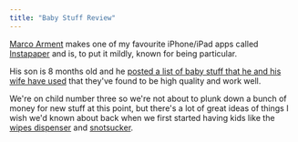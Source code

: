 ```yaml
---
title: "Baby Stuff Review"
---
```

<p><a href="https://www.marco.org/2013/01/06/baby-stuff-review">Marco Arment</a> makes one of my favourite iPhone/iPad apps called <a href="https://target.georiot.com/Proxy.ashx?grid=9646&id=6PFrOqNV4B8&offerid=162397&type=3&subid=0&tmpid=3664&RD_PARM1=https%253A%252F%252Fitunes.apple.com%252Fca%252Fapp%252Finstapaper%252Fid288545208%253Fmt%253D8%2526uo%253D4%2526partnerId%253D30" target="itunes_store">Instapaper</a> and is, to put it mildly, known for being particular.</p>
<p>His son is 8 months old and he <a href="https://www.marco.org/2013/01/06/baby-stuff-review">posted a list of baby stuff that he and his wife have used</a> that they've found to be high quality and work well.</p>
<p>We're on child number three so we're not about to plunk down a bunch of money for new stuff at this point, but there's a lot of great ideas of things I wish we'd known about back when we first started having kids like the <a href="https://www.amazon.com/dp/B0067GKHVS/?tag=marcoorg-20">wipes dispenser</a> and <a href="https://www.amazon.com/dp/B00171WXII/?tag=marcoorg-20">snotsucker</a>.</p>
